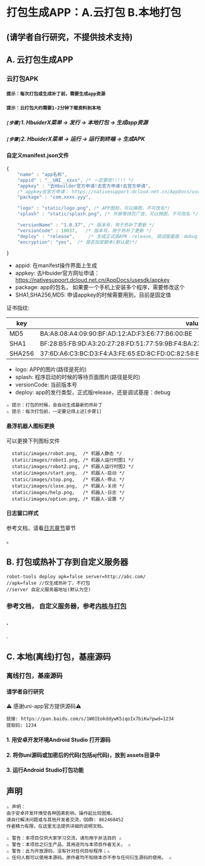 


    
#  打包生成APP：A.云打包 B.本地打包

##  (请学者自行研究，不提供技术支持)


## A. 云打包生成APP 

### 云打包APK
#### `提示：每次打包或生成补丁前，需要生成app资源`
#### `提示：云打包大约需要1-2分钟下载资料到本地`

##### `[步骤]`1. HbuiderX菜单 -> 发行 -> 本地打包 -> 生成app资源
##### `[步骤]`2. HbuiderX菜单 -> 运行 -> 运行到终端 -> 生成APK


#### 自定义manifest.json文件
```js
{		
	"name" : "app名称",
	"appid" : "__UNI__xxxx", /* 一定要改!!!!! */
	"appkey" : "去Hbuilder官方申请!去官方申请!去官方申请",
	/* appkey去官方申请： https://nativesupport.dcloud.net.cn/AppDocs/usesdk/appkey */
	"package" : "com.xxxx.yyy", 

	"logo" : "static/logo.png", /* APP图标，可以换图，不可改名*/
	"splash" : "static/splash.png", /* 开屏等待页广告，可以换图，不可改名 */ 

	"versionName" : "1.0.37", /* 版本号，用于热补丁更新 */
	"versionCode" : 10037,   /* 版本号，用于热补丁更新 */
    "deploy" : "release",     /* 生成正式版APK：release, 调试版基座：debug */
    "encryption": "yes",  /* 是否加密脚本(默认是)*/

}
```

* appid: 在manifest操作界面上生成
* appkey: 去Hbuider官方网址申请： https://nativesupport.dcloud.net.cn/AppDocs/usesdk/appkey
* package: app的包名， 如果要一个手机上安装多个程序，需要修改这个
* SHA1,SHA256,MD5:  申请appkey的时候需要用到，目前是固定值

证书指纹:  


| key | value |
| --- | --- |
| MD5|  BA:A8:08:A4:09:90:BF:AD:12:AD:F3:E6:77:B6:00:BE|
| SHA1 | BF:28:B5:FB:9D:A3:20:27:28:FD:51:77:59:9B:F4:BA:23:E8:A1:88|
|SHA256| 37:6D:A6:C3:BC:D3:F4:A3:FE:65:ED:8C:FD:0C:82:58:EE:6E:43:72:5F:7A:AE:D1:3C:9D:CF:A8:15:76:7E:A3|



* logo:  APP的图片(路径是死的)
* splash: 程序启动的时候的等待页面图片(路径是死的)
* versionCode: 当前版本号
* deploy:  app的发行类型，正式版release，还是调试基座：debug

```
⚠️ 提示：打包的时候，会自动生成最新的热补丁
⚠️ 提示：每次打包前，一定要记得上述[步骤1]
```


#### 悬浮机器人图标更换
可以更换下列图标文件
```
  static/images/robot.png,  /* 机器人静态 */
  static/images/robot1.png, /* 机器人运行时图1 */
  static/images/robot2.png, /* 机器人运行时图2 */
  static/images/start.png,  /* 机器人-启动 */
  static/images/stop.png,   /* 机器人-停止 */
  static/images/close.png,  /* 机器人-关闭 */
  static/images/help.png,   /* 机器人-日志 */
  static/images/option.png, /* 机器人-设置 */
```

#### 日志窗口样式
 
 参考文档，请看[日志章节](normal.html#normal_6)章节
 
。

## B. 打包或热补丁存到自定义服务器
 ```
 robot-tools deploy apk=false server=http://abc.com/
 //apk=false //仅生成热补丁，不打包
 //server 自定义服务器地址(默认为空)
 ```
### 参考文档， 自定义服务器，参考[内核与打包](https://gitee.com/vnool/robot-tools)
### .
.
 
## C. 本地(离线)打包，基座源码

### 离线打包，基座源码
#### 请学者自行研究

⚠️  感谢uni-app官方提供源码⚠️ 

```
链接: https://pan.baidu.com/s/1W0IEokddywK5iqoIx7biKw?pwd=1234 
提取码: 1234
```
#### 1. 用安卓开发环境Android Studio 打开源码
#### 2. 将你uni源码或加密后的代码(包括aj代码)，放到 assets目录中
#### 3. 运行Android Studio打包功能

## 声明
```
⚠️ 声明：
由于安卓开发环境受各种因素影响，操作起比较困难。
请自行解决问题或与其他开发者交流，QQ群: 862460452
作者精力有限，在这里无法提供详细的说明文档。
```
```
⚠️ 警告：本项目仅供大家学习交流，请勿用于非法目的 ⚠️
⚠️ 警告：本项目之衍生产品，其用途均与本项目作者无关。 ⚠️
⚠️ 警告：此为开放源码，没有针对任何目标程序；⚠️
⚠️ 任何人都可以使用本源码，原作者均不知晓本亦不参与任何衍生源码的使用。 ⚠️
```

